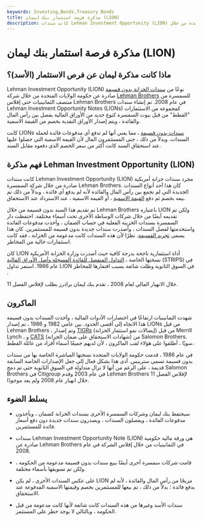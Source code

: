 ```yaml
---
keywords: Investing,Bonds,Treasury Bonds
title: مذكرة فرصة استثمار بنك ليمان (LION)
description: كانت سندات Lehman Investment Opportunity (LION) نوعًا من سندات الخزانة بدون قسيمة صادرة عن حكومة الولايات المتحدة من خلال Lehman Brothers.
---
```


# مذكرة فرصة استثمار بنك ليمان (LION)
## ماذا كانت مذكرة ليمان عن فرص الاستثمار (الأسد)؟

Lehman Investment Opportunity (LION) نوعًا من [سندات الخزانة بدون قسيمة](/zero-couponbond) صادرة عن حكومة الولايات المتحدة من خلال شركة [Lehman Brothers](/lehman-brothers) للسمسرة من منتصف الثمانينيات حتى إفلاس Lehman Brothers في عام 2008. تم إنشاء سندات Lehman Investment Opportunity Notes (LIONs) كمجموعة من الاستثمارات "القطط" من قبل بيوت السمسرة كنوع جديد من الأوراق المالية يفصل بين رأس المال والفائدة ، ويتم إصدار الأوراق النقدية بخصم من القيمة الاسمية.

كانت LIONs [سندات بدون قسيمة](/zero-couponbond) ، مما يعني أنها لم تدفع أي مدفوعات فائدة لحملة السندات. وبدلاً من ذلك ، جنى المستثمرون المال لأن القيمة الاسمية التي حصلوا عليها عند استحقاق السند كانت أكثر من سعر الخصم الذي دفعوه مقابل السند.

## فهم مذكرة Lehman Investment Opportunity (LION)

كانت سندات Lehman Investment Opportunity (LION) مجرد سندات خزانة أمريكية صادرة من خلال شركة السمسرة Lehman Brothers. كان هذا أحد أنواع السندات الجديدة التي لم تجمع بين رأس المال والفائدة لأنه لم يدفع أي فائدة ، وبدلاً من ذلك تم بيعه بخصم ثم دفع [القيمة الاسمية](/parvalue) ، أو القيمة الاسمية ، عند الاسترداد عند الاستحقاق.

تم تقديم هذا السند بدون قسيمة من خلال Lehman Brothers باعتباره LION ولكن تم تقديمه أيضًا من خلال شركات الوساطة الأخرى تحت أسماء مختلفة. احتفظت دار السمسرة بسندات الخزينة الفعلية في حساب الضمان ، وأخذت مدفوعات الفائدة واستخدمتها لفصل السندات ، وأصدرت سندات جديدة بدون قسيمة للمستثمرين. كان هذا يسمى [تجريد القسيمة](/coupon-stripping). نظرًا لأن هذه السندات كانت مدعومة من الخزانة ، فقد كانت استثمارات خالية من المخاطر.

كان LION أداة استثمارية ناجحة بدرجة كافية حيث أصدرت وزارة الخزانة الأمريكية نسختها الخاصة ، [التداول المنفصل للفائدة المسجلة وأصل الأوراق المالية](/treasurystrips) (STRIPS) في عام 1986. استمر تداول LION في السوق الثانوية وظلت شائعة بسبب افتقارها للمخاطر .

خلال الانهيار المالي لعام 2008 ، تقدم بنك ليمان براذرز بطلب لإفلاس الفصل 11.

## الماكرون

شهدت الثمانينيات ارتفاعًا في اختصارات الأدوات المالية ، وأخذت السندات بدون قسيمة هذا الاتجاه إلى أقصى الحدود. بين عامي 1982 و 1986 ، تم إصدار LIONs من قبل Lehman Brothers ، وتم إصدار [TIGRs](/tigrs) (إيصالات نمو استثمار الخزانة) من قبل Merrill Lynch ، و [CATS](/cats) (شهادات الاستحقاق على ضمان الخزانة) من Salomon Brothers. سويًا ، أطلقوا على هؤلاء لقب الماكرون ، لأن لديهم جميعًا أسماء أفراد من عائلة القطط.

في عام 1986 ، قدمت حكومة الولايات المتحدة نسختها المباشرة الخاصة بها من سندات بدون قسيمة تسمى ستريبس. أدى هذا بشكل فعال إلى جعل الإصدارات الخاصة السابقة قديمة ، على الرغم من أنها لا تزال متداولة في السوق الثانوية حتى تم دمج Salomon Brothers في Citigroup في عام 2003 وقدم Lehman Brothers لإفلاس الفصل 11 خلال انهيار عام 2008 ولم يعد موجودًا.

## يسلط الضوء

- سيحتفظ بنك ليمان وشركات السمسرة الأخرى بسندات الخزانة كضمان ، ويأخذون مدفوعات الفائدة ، ويفصلون السندات ، ويصدرون سندات جديدة دون دفع أسعار فائدة للمستثمرين.

- سندات Lehman Investment Opportunity Note (LION) هي ورقة مالية حكومية صادرة عن Lehman Brothers في الثمانينيات من خلال إفلاس الشركة في عام 2008.

- قامت شركات سمسرة أخرى أيضًا ببيع سندات بدون قسيمة مدعومة من الحكومة ، ولكن تم تسويقها بأسماء مختلفة.

- على عكس السندات الأخرى ، لم يكن LION مزيجًا من رأس المال والفائدة ، لأنه لم يدفع فائدة ؛ بدلاً من ذلك ، تم بيعها للمستثمرين بخصم وقيمتها الاسمية المدفوعة عند الاستحقاق.

- سندات الأسد وغيرها من هذه السندات كانت شائعة لأنها كانت مدعومة من قبل الحكومة ، وبالتالي لا يوجد خطر على المستثمر.

